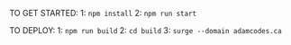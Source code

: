 TO GET STARTED:
1: `npm install`
2: `npm run start`

TO DEPLOY:
1: `npm run build`
2: `cd build`
3: `surge --domain adamcodes.ca`
